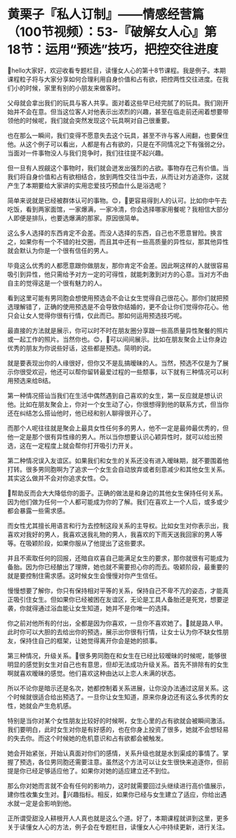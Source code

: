 # 黄栗子『私人订制』——情感经营篇（100节视频）：53-『破解女人心』第18节：运用“预选”技巧，把控交往进度

🎼hello大家好，欢迎收看专题栏目，读懂女人心的第十8节课程。我是例子。本期课程粒子将与大家分享如何合理利用自身价值和占有欲，把控两性交往进度。在我们小的时候，家里有别的小朋友来做客时。

父母就会拿出我们的玩具与客人共享。面对着这些早已经完腻了的玩具。我们刚开始并不会在意。但当这位客人对他表示出浓烈的兴趣，甚至在临走前还闹着想要带领他的时候呢，我们就会突然发现这个玩具啊对自己很重要。

也在那么一瞬间，我们变得不愿意失去这个玩具，甚至不许与客人闹翻，也要保住他。从这个例子可以看出，人都是有占有欲的，只是在不同情况之下有强弱之分。当面对一件事物没人与我们竞争时，我们往往提不起兴趣。

但一旦有人觊觎这个事物时，我们就会迸发出强烈的占欲。事物存在己有价值。当我们将自身价值和占有欲相结合，放到两性交往当中去，从而让对方追逐你，这就产生了本期要给大家讲的实用恋爱技巧预血什么是浴选呢？

简单来说就是已经被群体认可的事物。😊，🎼更容易得到人的认可。比如你中午去吃饭，看到两家面馆，一家爆满，一家冷清，你会选择哪家用餐呢？我相信大部分人即便是排队，也要选爆满的那家。原因很简单。

这么多人选择的东西肯定不会差。而没人选择的东西，自己也不愿意冒险。换言之，如果你有一个不错的社交圈，而且其中还有一些高质量的异性似，那其他异性就会默认为你是一个很有信任的男人。

毕竟这么优秀的人都愿意跟你做朋友，那你肯定不会差。因此啊这样的人就很容易吸引到异性，他只需给予对方一定的可得性，就能刺激到对方的心意。当对方不由自主的觉得这是一个很有魅力的人。

看到这里可能有男同胞会想使用预选会不会让女生觉得自己很花心。那你们就把预选理解错了，正确的使用预选是不会导致你结婚的，更不会让你们觉得你花心。他只会让女人觉得你很有行情，仅此而已。那如何运用预选技巧呢。

最直接的方法就是展示，你可以时不时在朋友圈分享跟一些高质量异性聚餐的照片或一起工作的照片。当然你也。😊，🎼可以间间展示。比如在朋友聚会上让你身边优秀的朋友为你说些好话，这些都是预选。简明的说。

就是要表现出你的人缘很好，但你又不是乱搞暧昧的人。当然，预选不仅是为了展示你很受欢迎，他还可以帮你留转最爱过程的一些颓事，以下就有三种情况可以利用预选来给B结。

第一种情况搭讪当我们在生活中偶然遇到自己喜欢的女生，第一反应就是想认识他。比如在朋友聚会上，你对一个女生动了心，你很想得到他的联系方式，但当你还在纠结怎么搭讪他时，他已经和别人聊得很开心了。

而那个人呢往往就是聚会上最具女性任何多的男人，他不一定是最帅最优秀的，但他一定是那个很有异性缘的男人。所以当你想要认识心颖异性时，就可以给出预选，这在一定程度上就会帮你打开吸引力开关。

第二种情况误入友谊区。如果我们和女生的关系还没有进入暧昧期，就不要围着他打转。很多男同胞啊为了追求一个女生会自动放弃或者刻意减少和其他女生关系。其实这么做并不会对你追求女性。😊。

🎼帮助反而会大大降低你的面子。正确的做法是和身边的其他女生保持任何关系。因为他们做为任何一个人都可能成为你的了解。我们在喜欢上一个人后，或多或少都会暴露一些需求感。

而女性尤其擅长用语言和行为去控制这段关系的主导权。比如女生对你表示出，我喜欢对我好的男人，我喜欢送我礼物的男人，我喜欢的下雨天送我回家的男人等等。在吸颖阶段，如果你服从了他提出了这些要求。

并且不索取任何的回报，还暗自欢喜自己能满足女生的要求，那你就很有可能成为备胎。因为你已经酿出了理牌，她也就不需要担心你的而去。吸颖阶段，最重要的就是要控制住需求感。这时候女生会慢慢对你产生信任。

慢慢想要了解你，你只有保持相对平等的关系，保持自己不卑不亢的姿态，才能真正吸引住女生。但如果你已经被困在友谊区，无论是工具人备胎还是死党，想要逆袭，你就得通过浴血能让女生知道，她并不是你唯一的选择。

你之前对他所有的付出，全都是因为你喜欢，一旦你不喜欢她了。🎼就是路人甲。此时你可以大胆的去给出你的预选，展示出你很有行情，让女士认为你不缺女性朋友，保持住自己的框架，让她觉得离开你会是她的损事。

第三种情况，升级关系。🎼很多男同胞在和女生在已经比较暧昧的时候呢，能够很明显的感觉到女生对自己也有意思，但却无法成功升级关系。首先不排除有的女生啊就喜欢暧昧的感觉。他们喜欢这种由达以上恋人未满的状态。

所以不论你是暗示还是名次，她都控制着关系进展，让你没办法通过这层关系。这个时候就很适合给出预选了。一旦你让女生知道，原来你身边还有这么多优秀的女性，她就会产生危机感。

特别是当你对某个女性朋友比较好的时候啊，女生心里的占有欲就会被瞬间激活。我们要明白，此时女生对你是有好感的，也在你身上投资了很多，她就不会想轻易的失去你。而这个时候她的危机意识和占有欲都会被触发。

她会开始紧张，开始认真面对你们的感情，关系升级也就是水到渠成的事情了。掌握了预选，各位男同胞还需要注意。虽然这个方法可以让女生很快来追逐你，但前提是你已经足够适应他了。如果你对她的适应建立还不到位。

那么你对她而言就不会有任何的影响力，这时就需要回过头继续进行高价值展示，建你性收集女生对。🎼兴趣指标。相反，如果你已经与女生建立了适应，你给出遇水就一定是会影响到他。

正所谓受甜没人耕根开人人真也就是这么个道。好了，本期课程就讲到这里，更多关于读懂女人心的方法，例子会在专题栏目，读懂女人心中持续更新，进行关注。

